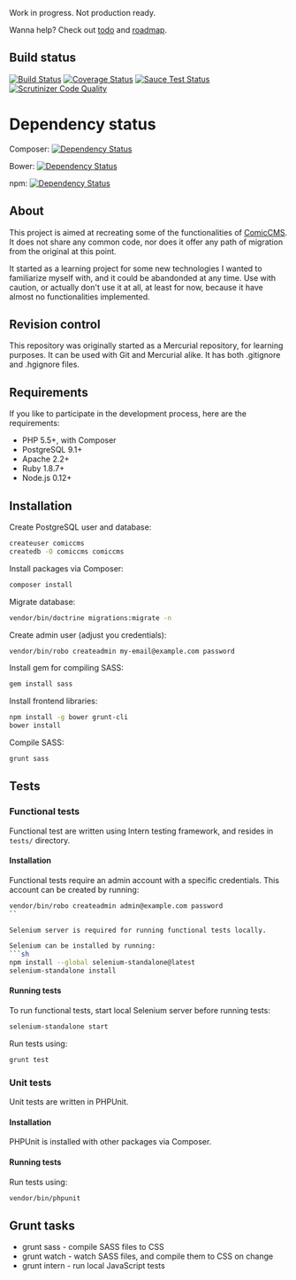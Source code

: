 Work in progress. Not production ready.

Wanna help? Check out [todo](docs/todo.md) and [roadmap](docs/roadmap.md).

## Build status
[![Build Status](https://travis-ci.org/cezarykluczynski/ComicCMS2.svg?branch=master)](https://travis-ci.org/cezarykluczynski/ComicCMS2)
[![Coverage Status](https://coveralls.io/repos/cezarykluczynski/ComicCMS2/badge.svg?branch=master)](https://coveralls.io/r/cezarykluczynski/ComicCMS2?branch=master)
[![Sauce Test Status](https://saucelabs.com/buildstatus/comiccms2)](https://saucelabs.com/u/comiccms2)
[![Scrutinizer Code Quality](https://scrutinizer-ci.com/g/cezarykluczynski/ComicCMS2/badges/quality-score.png?b=master)](https://scrutinizer-ci.com/g/cezarykluczynski/ComicCMS2/?branch=master)

# Dependency status
Composer: [![Dependency Status](https://www.versioneye.com/user/projects/553563157f43bcd889000020/badge.svg?style=flat)](https://www.versioneye.com/user/projects/553563157f43bcd889000020)

Bower: [![Dependency Status](https://www.versioneye.com/user/projects/553563157f43bc60fe00002f/badge.svg?style=flat)](https://www.versioneye.com/user/projects/553563157f43bc60fe00002f)

npm: [![Dependency Status](https://www.versioneye.com/user/projects/553563107f43bc60fe000028/badge.svg?style=flat)](https://www.versioneye.com/user/projects/553563107f43bc60fe000028)

## About

This project is aimed at recreating some of the functionalities of
[ComicCMS](http://comiccms.com/). It does not share any common code,
nor does it offer any path of migration from the original at this point.

It started as a learning project for some new technologies I wanted to
familiarize myself with, and it could be abandonded at any time.
Use with caution, or actually don't use it at all, at least for now,
because it have almost no functionalities implemented.

## Revision control
This repository was originally started as a Mercurial repository,
for learning purposes. It can be used with Git and Mercurial alike.
It has both .gitignore and .hgignore files.

## Requirements
If you like to participate in the development process, here are the requirements:

* PHP 5.5+, with Composer
* PostgreSQL 9.1+
* Apache 2.2+
* Ruby 1.8.7+
* Node.js 0.12+

## Installation
Create PostgreSQL user and database:
```sh
createuser comiccms
createdb -O comiccms comiccms
```

Install packages via Composer:
```sh
composer install
```

Migrate database:
```sh
vendor/bin/doctrine migrations:migrate -n
```

Create admin user (adjust you credentials):
```sh
vendor/bin/robo createadmin my-email@example.com password
```

Install gem for compiling SASS:
```sh
gem install sass
```

Install frontend libraries:
```sh
npm install -g bower grunt-cli
bower install
```

Compile SASS:
```sh
grunt sass
```

## Tests

### Functional tests
Functional test are written using Intern testing framework, and resides in <code>tests/</code> directory.

#### Installation
Functional tests require an admin account with a specific credentials. This account can be created by running:
```sh
vendor/bin/robo createadmin admin@example.com password
``

Selenium server is required for running functional tests locally.

Selenium can be installed by running:
```sh
npm install --global selenium-standalone@latest
selenium-standalone install
```

#### Running tests
To run functional tests, start local Selenium server before running tests:
```sh
selenium-standalone start
```

Run tests using:
```sh
grunt test
```

### Unit tests

Unit tests are written in PHPUnit.

#### Installation
PHPUnit is installed with other packages via Composer.

#### Running tests
Run tests using:
```sh
vendor/bin/phpunit
```

## Grunt tasks

* grunt sass - compile SASS files to CSS
* grunt watch - watch SASS files, and compile them to CSS on change
* grunt intern - run local JavaScript tests
